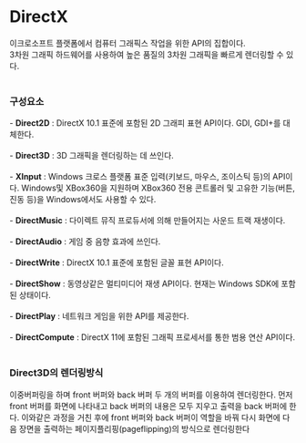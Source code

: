 # DirectX
이크로소프트 플랫폼에서 컴퓨터 그래픽스 작업을 위한 API의 집합이다.<br>
3차원 그래픽 하드웨어를 사용하여 높은 품질의 3차원 그래픽을 빠르게 렌더링할 수 있다.<br><br>
<h3>구성요소</h3>
- <b>Direct2D</b> : DirectX 10.1 표준에 포함된 2D 그래피 표현 API이다. GDI, GDI+를 대체한다.<br><br>
- <b>Direct3D</b> : 3D 그래픽을 렌더링하는 데 쓰인다.<br><br>
- <b>XInput</b> : Windows 크로스 플랫폼 표준 입력(키보드, 마우스, 조이스틱 등)의 API이다. Windows및 XBox360을 지원하며   XBox360 전용 콘트롤러 및 고유한 기능(버튼, 진동 등)을 Windows에서도 사용할 수 있다.<br><br>
- <b>DirectMusic</b> : 다이렉트 뮤직 프로듀서에 의해 만들어지는 사운드 트랙 재생이다.<br><br>
- <b>DirectAudio</b> : 게임 중 음향 효과에 쓰인다. <br><br>
- <b>DirectWrite</b> : DirectX 10.1 표준에 포함된 글꼴 표현 API이다.<br><br>
- <b>DirectShow</b> : 동영상같은 멀티미디어 재생 API이다. 현재는 Windows SDK에 포함된 상태이다.<br><br>
- <b>DirectPlay</b> : 네트워크 게임을 위한 API를 제공한다.<br><br>
- <b>DirectCompute</b> : DirectX 11에 포함된 그래픽 프로세서를 통한 범용 연산 API이다.<br><br>

<h3>Direct3D의 렌더링방식</h3>
이중버퍼링을 하며 front 버퍼와 back 버퍼 두 개의 버퍼를 이용하여 렌더링한다. 먼저 front 버퍼를 화면에 나타내고 back 버퍼의 내용은 모두 지우고 출력을 back 버퍼에 한다. 이와같은 과정을 거친 후에 front 버퍼와 back 버퍼이 역할을 바꿔 다시 화면에 다음 장면을 출력하는 페이지플리핑(pageflipping)의 방식으로 렌더링한다<br><br>
